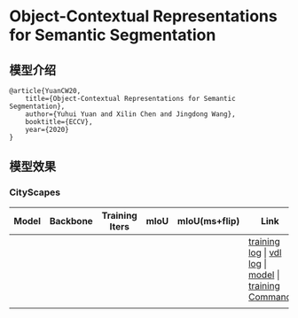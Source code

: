 # Object-Contextual Representations for Semantic Segmentation

## 模型介绍

    @article{YuanCW20,
        title={Object-Contextual Representations for Semantic Segmentation},
        author={Yuhui Yuan and Xilin Chen and Jingdong Wang},
        booktitle={ECCV},
        year={2020}
    }

## 模型效果

### CityScapes

|Model|Backbone|Training Iters|mIoU|mIoU(ms+flip)|Link|
|-|-|-|-|-|-|
||||||[training log]() \| [vdl log](https://www.paddlepaddle.org.cn/paddle/visualdl/service/app/scalar?id=176bf6ca4d89957ffe62ac7c30fcd039) \| [model]() \| [training Command]()|
||||||||
